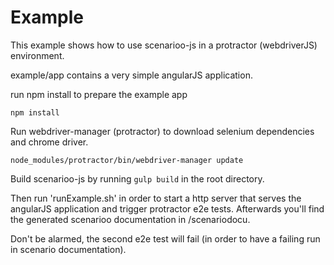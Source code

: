 # Example

This example shows how to use scenarioo-js in a protractor (webdriverJS) environment.

example/app contains a very simple angularJS application.

run npm install to prepare the example app

```
npm install
```

Run webdriver-manager (protractor) to download selenium dependencies and chrome driver.

```
node_modules/protractor/bin/webdriver-manager update
```
Build scenarioo-js by running `gulp build` in the root directory.

Then run 'runExample.sh' in order to start a http server that serves the angularJS application and trigger protractor e2e tests.
Afterwards you'll find the generated scenarioo documentation in /scenariodocu.

Don't be alarmed, the second e2e test will fail (in order to have a failing run in scenario documentation).
